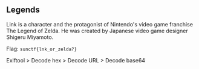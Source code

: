 ## Legends
Link is a character and the protagonist of Nintendo's video game franchise The Legend of Zelda. He was created by Japanese video game designer Shigeru Miyamoto.

Flag: `sunctf{lnk_or_zelda?}`

Exiftool > Decode hex > Decode URL > Decode base64

